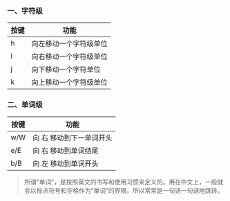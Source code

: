 ### 一、字符级
| 按键 | 功能 |
|---|-------------|
| h | 向左移动一个字符级单位 |
| l | 向右移动一个字符级单位 |
| j | 向下移动一个字符单位  |
| k | 向上移动一个字符级单位 |

### 二、单词级
| 按键 | 功能 |
|---|-------------|
| w/W | 向 右 移动到下一单词开头 |
| e/E | 向 右 移动到单词结尾 |
| b/B | 向 左 移动到单词开头 |

> 所谓“单词”，是按照英文的书写和使用习惯来定义的。用在中文上，一般就会以标点符号和空格作为“单词”的界限。所以常常是一句话一句话地跳转。



